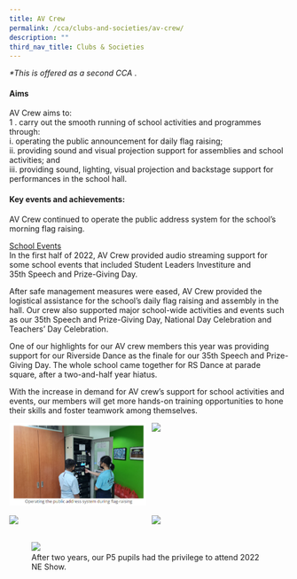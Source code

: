 ```yaml
---
title: AV Crew
permalink: /cca/clubs-and-societies/av-crew/
description: ""
third_nav_title: Clubs & Societies
---
```

_\*This is offered as a second CCA_ .

#### Aims

AV Crew aims to:  <br>
1 \.  carry out the smooth running of school activities and programmes through:  <br>
    i. operating the public announcement for daily flag raising;  <br>
    ii. providing sound and visual projection support for assemblies and school activities; and  <br>
    iii. providing sound, lighting, visual projection and backstage support for performances in the school hall.
		
#### Key events and achievements:

AV Crew continued to operate the public address system for the school’s morning flag raising.

<u>School Events</u><br>
In the first half of 2022, AV Crew provided audio streaming support for some school events that included Student Leaders Investiture and 35th Speech and Prize-Giving Day.

After safe management measures were eased, AV Crew provided the logistical assistance for the school’s daily flag raising and assembly in the hall. Our crew also supported major school-wide activities and events such as our 35th Speech and Prize-Giving Day, National Day Celebration and Teachers’ Day Celebration.

One of our highlights for our AV crew members this year was providing support for our Riverside Dance as the finale for our 35th Speech and Prize-Giving Day. The whole school came together for RS Dance at parade square, after a two-and-half year hiatus.

With the increase in demand for AV crew’s support for school activities and events, our members will get more hands-on training opportunities to hone their skills and foster teamwork among themselves.

<img src="/images/av1.jpg" style="width:49%" align=left>
<img src="/images/av2.g" style="width:49%" align=right>
<br clear="left"><br>

<img src="/images/av3jpg" style="width:49%" align=left>
<img src="/images/av4jpg" style="width:49%" align=right>
<br clear="left"><br>

<figure>
<img src="/images/av5jpg" style="width:90%">
<figcaption>  After two years, our P5 pupils had the privilege to attend 2022 NE Show.
 </figcaption>
</figure>